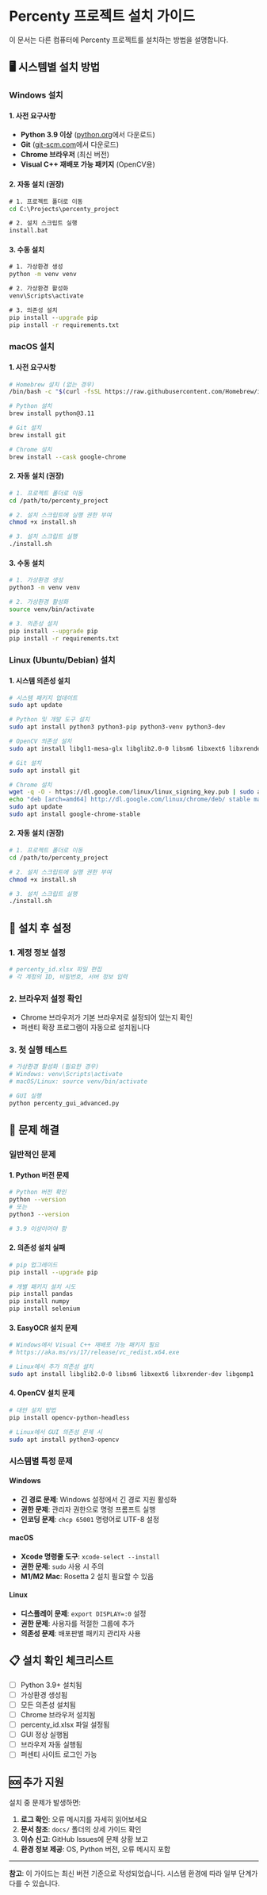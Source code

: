 # Percenty 프로젝트 설치 가이드

이 문서는 다른 컴퓨터에 Percenty 프로젝트를 설치하는 방법을 설명합니다.

## 🖥️ 시스템별 설치 방법

### Windows 설치

#### 1. 사전 요구사항
- **Python 3.9 이상** ([python.org](https://www.python.org/downloads/)에서 다운로드)
- **Git** ([git-scm.com](https://git-scm.com/)에서 다운로드)
- **Chrome 브라우저** (최신 버전)
- **Visual C++ 재배포 가능 패키지** (OpenCV용)

#### 2. 자동 설치 (권장)
```cmd
# 1. 프로젝트 폴더로 이동
cd C:\Projects\percenty_project

# 2. 설치 스크립트 실행
install.bat
```

#### 3. 수동 설치
```cmd
# 1. 가상환경 생성
python -m venv venv

# 2. 가상환경 활성화
venv\Scripts\activate

# 3. 의존성 설치
pip install --upgrade pip
pip install -r requirements.txt
```

### macOS 설치

#### 1. 사전 요구사항
```bash
# Homebrew 설치 (없는 경우)
/bin/bash -c "$(curl -fsSL https://raw.githubusercontent.com/Homebrew/install/HEAD/install.sh)"

# Python 설치
brew install python@3.11

# Git 설치
brew install git

# Chrome 설치
brew install --cask google-chrome
```

#### 2. 자동 설치 (권장)
```bash
# 1. 프로젝트 폴더로 이동
cd /path/to/percenty_project

# 2. 설치 스크립트에 실행 권한 부여
chmod +x install.sh

# 3. 설치 스크립트 실행
./install.sh
```

#### 3. 수동 설치
```bash
# 1. 가상환경 생성
python3 -m venv venv

# 2. 가상환경 활성화
source venv/bin/activate

# 3. 의존성 설치
pip install --upgrade pip
pip install -r requirements.txt
```

### Linux (Ubuntu/Debian) 설치

#### 1. 시스템 의존성 설치
```bash
# 시스템 패키지 업데이트
sudo apt update

# Python 및 개발 도구 설치
sudo apt install python3 python3-pip python3-venv python3-dev

# OpenCV 의존성 설치
sudo apt install libgl1-mesa-glx libglib2.0-0 libsm6 libxext6 libxrender-dev libgomp1

# Git 설치
sudo apt install git

# Chrome 설치
wget -q -O - https://dl.google.com/linux/linux_signing_key.pub | sudo apt-key add -
echo "deb [arch=amd64] http://dl.google.com/linux/chrome/deb/ stable main" | sudo tee /etc/apt/sources.list.d/google-chrome.list
sudo apt update
sudo apt install google-chrome-stable
```

#### 2. 자동 설치 (권장)
```bash
# 1. 프로젝트 폴더로 이동
cd /path/to/percenty_project

# 2. 설치 스크립트에 실행 권한 부여
chmod +x install.sh

# 3. 설치 스크립트 실행
./install.sh
```

## 🔧 설치 후 설정

### 1. 계정 정보 설정
```bash
# percenty_id.xlsx 파일 편집
# 각 계정의 ID, 비밀번호, 서버 정보 입력
```

### 2. 브라우저 설정 확인
- Chrome 브라우저가 기본 브라우저로 설정되어 있는지 확인
- 퍼센티 확장 프로그램이 자동으로 설치됩니다

### 3. 첫 실행 테스트
```bash
# 가상환경 활성화 (필요한 경우)
# Windows: venv\Scripts\activate
# macOS/Linux: source venv/bin/activate

# GUI 실행
python percenty_gui_advanced.py
```

## 🚨 문제 해결

### 일반적인 문제

#### 1. Python 버전 문제
```bash
# Python 버전 확인
python --version
# 또는
python3 --version

# 3.9 이상이어야 함
```

#### 2. 의존성 설치 실패
```bash
# pip 업그레이드
pip install --upgrade pip

# 개별 패키지 설치 시도
pip install pandas
pip install numpy
pip install selenium
```

#### 3. EasyOCR 설치 문제
```bash
# Windows에서 Visual C++ 재배포 가능 패키지 필요
# https://aka.ms/vs/17/release/vc_redist.x64.exe

# Linux에서 추가 의존성 설치
sudo apt install libglib2.0-0 libsm6 libxext6 libxrender-dev libgomp1
```

#### 4. OpenCV 설치 문제
```bash
# 대안 설치 방법
pip install opencv-python-headless

# Linux에서 GUI 의존성 문제 시
sudo apt install python3-opencv
```

### 시스템별 특정 문제

#### Windows
- **긴 경로 문제**: Windows 설정에서 긴 경로 지원 활성화
- **권한 문제**: 관리자 권한으로 명령 프롬프트 실행
- **인코딩 문제**: `chcp 65001` 명령어로 UTF-8 설정

#### macOS
- **Xcode 명령줄 도구**: `xcode-select --install`
- **권한 문제**: `sudo` 사용 시 주의
- **M1/M2 Mac**: Rosetta 2 설치 필요할 수 있음

#### Linux
- **디스플레이 문제**: `export DISPLAY=:0` 설정
- **권한 문제**: 사용자를 적절한 그룹에 추가
- **의존성 문제**: 배포판별 패키지 관리자 사용

## 📋 설치 확인 체크리스트

- [ ] Python 3.9+ 설치됨
- [ ] 가상환경 생성됨
- [ ] 모든 의존성 설치됨
- [ ] Chrome 브라우저 설치됨
- [ ] percenty_id.xlsx 파일 설정됨
- [ ] GUI 정상 실행됨
- [ ] 브라우저 자동 실행됨
- [ ] 퍼센티 사이트 로그인 가능

## 🆘 추가 지원

설치 중 문제가 발생하면:

1. **로그 확인**: 오류 메시지를 자세히 읽어보세요
2. **문서 참조**: `docs/` 폴더의 상세 가이드 확인
3. **이슈 신고**: GitHub Issues에 문제 상황 보고
4. **환경 정보 제공**: OS, Python 버전, 오류 메시지 포함

---

**참고**: 이 가이드는 최신 버전 기준으로 작성되었습니다. 시스템 환경에 따라 일부 단계가 다를 수 있습니다.